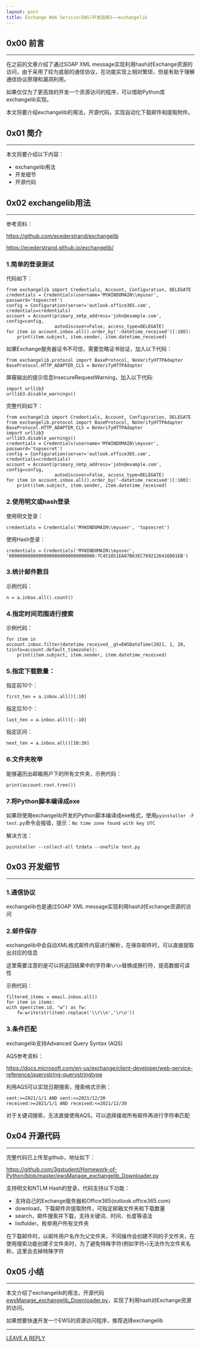 ```yaml
---
layout: post
title: Exchange Web Service(EWS)开发指南5——exchangelib
---
```



## 0x00 前言
---

在之前的文章介绍了通过SOAP XML message实现利用hash对Exchange资源的访问，由于采用了较为底层的通信协议，在功能实现上相对繁琐，但是有助于理解通信协议原理和漏洞利用。

如果仅仅为了更高效的开发一个资源访问的程序，可以借助Python库exchangelib实现。

本文将要介绍exchangelib的用法，开源代码，实现自动化下载邮件和提取附件。

## 0x01 简介
---

本文将要介绍以下内容：

- exchangelib用法
- 开发细节
- 开源代码

## 0x02 exchangelib用法
---

参考资料：

https://github.com/ecederstrand/exchangelib

https://ecederstrand.github.io/exchangelib/

### 1.简单的登录测试

代码如下：

```
from exchangelib import Credentials, Account, Configuration, DELEGATE
credentials = Credentials(username='MYWINDOMAIN\\myuser', password='topsecret')
config = Configuration(server='outlook.office365.com', credentials=credentials)
account = Account(primary_smtp_address='john@example.com', config=config,
                  autodiscover=False, access_type=DELEGATE)
for item in account.inbox.all().order_by('-datetime_received')[:100]:
    print(item.subject, item.sender, item.datetime_received)
```

如果Exchange服务器证书不可信，需要忽略证书验证，加入以下代码：

```
from exchangelib.protocol import BaseProtocol, NoVerifyHTTPAdapter
BaseProtocol.HTTP_ADAPTER_CLS = NoVerifyHTTPAdapter
```

屏蔽输出的提示信息InsecureRequestWarning，加入以下代码:

```
import urllib3
urllib3.disable_warnings()
```

完整代码如下：

```
from exchangelib import Credentials, Account, Configuration, DELEGATE
from exchangelib.protocol import BaseProtocol, NoVerifyHTTPAdapter
BaseProtocol.HTTP_ADAPTER_CLS = NoVerifyHTTPAdapter
import urllib3
urllib3.disable_warnings()
credentials = Credentials(username='MYWINDOMAIN\\myuser', password='topsecret')
config = Configuration(server='outlook.office365.com', credentials=credentials)
account = Account(primary_smtp_address='john@example.com', config=config,
                  autodiscover=False, access_type=DELEGATE)
for item in account.inbox.all().order_by('-datetime_received')[:100]:
    print(item.subject, item.sender, item.datetime_received)
```

### 2.使用明文或hash登录

使用明文登录：

```
credentials = Credentials('MYWINDOMAIN\\myuser', 'topsecret')
```

使用Hash登录：

```
credentials = Credentials('MYWINDOMAIN\\myuser', '00000000000000000000000000000000:7C451851EA87B63EC7692126416D01EB')
```

### 3.统计邮件数目

示例代码：

```
n = a.inbox.all().count()
```

### 4.指定时间范围进行搜索

示例代码：

```
for item in account.inbox.filter(datetime_received__gt=EWSDateTime(2021, 1, 20, tzinfo=account.default_timezone)):
    print(item.subject, item.sender, item.datetime_received)
```

### 5.指定下载数量：

指定前10个：

```
first_ten = a.inbox.all()[:10]
```

指定后10个：

```
last_ten = a.inbox.all()[:-10]
```

指定区间：

```
next_ten = a.inbox.all()[10:20]
```

### 6.文件夹枚举

能够遍历出邮箱用户下的所有文件夹，示例代码：

```
print(account.root.tree())
```

### 7.将Python脚本编译成exe

如果将使用exchangelib开发的Python脚本编译成exe格式，使用`pyinstaller -F test.py`命令会报错，提示：`No time zone found with key UTC`

解决方法：

```
pyinstaller --collect-all tzdata --onefile test.py
```

## 0x03 开发细节
---

### 1.通信协议

exchangelib也是通过SOAP XML message实现利用hash对Exchange资源的访问

### 2.邮件保存

exchangelib中会自动XML格式邮件内容进行解析，在保存邮件时，可以直接提取出对应的信息

这里需要注意的是可以将返回结果中的字符串`\r\n`替换成换行符，提高数据可读性

示例代码：

```
filtered_items = email.inbox.all()
for item in items:
with open(item.id, "w") as fw:
	fw.write(str(item).replace('\\r\\n','\r\n'))
```

### 3.条件匹配

exchangelib支持Advanced Query Syntax (AQS)

AQS参考资料：

https://docs.microsoft.com/en-us/exchange/client-developer/web-service-reference/querystring-querystringtype

利用AQS可以实现日期搜索，搜索格式示例：

```
sent:>=2021/1/1 AND sent:<=2021/12/30
received:>=2021/1/1 AND received:<=2021/12/30
```

对于关键词搜索，无法直接使用AQS，可以选择接收所有邮件再进行字符串匹配


## 0x04 开源代码
---

完整代码已上传至github，地址如下：

https://github.com/3gstudent/Homework-of-Python/blob/master/ewsManage_exchangelib_Downloader.py

支持明文和NTLM Hash的登录，代码支持以下功能：

- 支持自己的Exchange服务器和Office365(outlook.office365.com)
- download，下载邮件并提取附件，可指定邮箱文件夹和下载数量
- search，邮件搜索并下载，支持关键词、时间、长度等语法
- listfolder，枚举用户所有文件夹

在下载邮件时，以邮件用户名作为父文件夹，不同操作会创建不同的子文件夹，在使用搜索功能创建子文件夹时，为了避免特殊字符(例如字符`>`)无法作为文件夹名称，这里会去掉特殊字符

## 0x05 小结
---

本文介绍了exchangelib的用法，开源代码[ewsManage_exchangelib_Downloader.py](https://github.com/3gstudent/Homework-of-Python/blob/master/ewsManage_exchangelib_Downloader.py)，实现了利用hash对Exchange资源的访问。

如果想要快速开发一个EWS的资源访问程序，推荐选择exchangelib


---


[LEAVE A REPLY](https://github.com/3gstudent/feedback/issues/new)

